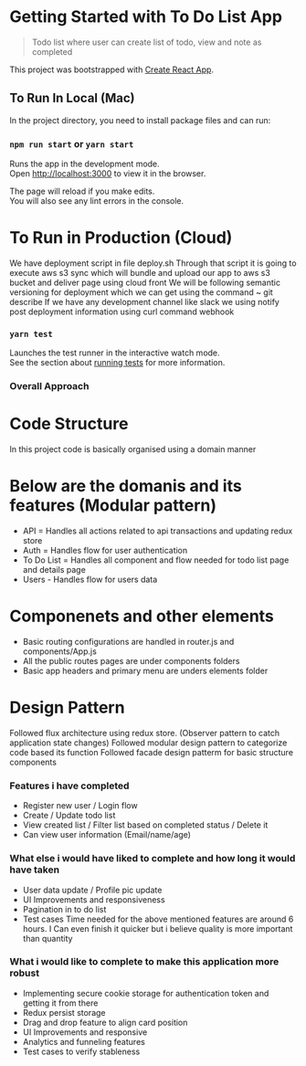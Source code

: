 # Getting Started with To Do List App
> Todo list where user can create list of todo, view and note as completed

This project was bootstrapped with [Create React App](https://github.com/facebook/create-react-app).

## To Run In Local (Mac)

In the project directory, you need to install package files and can run:

### `npm run start` or `yarn start`

Runs the app in the development mode.\
Open [http://localhost:3000](http://localhost:3000) to view it in the browser.

The page will reload if you make edits.\
You will also see any lint errors in the console.

# To Run in Production (Cloud)
  We have deployment script in file deploy.sh 
  Through that script it is going to execute aws s3 sync which will bundle and upload our app to aws s3 bucket and deliver page using cloud front
  We will be following semantic versioning for deployment which we can get using the command ~ git describe
  If we have any development channel like slack we using notify post deployment information using curl command webhook


### `yarn test`

Launches the test runner in the interactive watch mode.\
See the section about [running tests](https://facebook.github.io/create-react-app/docs/running-tests) for more information.


### Overall Approach

# Code Structure
   In this project code is basically organised using a domain manner
   
# Below are the domanis and its features (Modular pattern)
  - API = Handles all actions related to api transactions and updating redux store
  - Auth = Handles flow for user authentication
  - To Do List = Handles all component and flow needed for todo list page and details page
  - Users - Handles flow for users data
 
# Componenets and other elements
  - Basic routing configurations are handled in router.js and components/App.js
  - All the public routes pages are under components folders
  - Basic app headers and primary menu are unders elements folder

# Design Pattern
  Followed flux architecture using redux store. (Observer pattern to catch application state changes)
  Followed modular design pattern to categorize code based its function
  Followed facade design patterm for basic structure components

### Features i have completed
  - Register new user / Login flow
  - Create / Update todo list
  - View created list / Filter list based on completed status / Delete it
  - Can view user information (Email/name/age)  

### What else i would have liked to complete and how long it would have taken
  - User data update / Profile pic update 
  - UI Improvements and responsiveness
  - Pagination in to do list  
  - Test cases
    Time needed for the above mentioned features are around 6 hours.
    I Can even finish it quicker but i believe quality is more important than quantity


### What i would like to complete to make this application more robust
  - Implementing secure cookie storage for authentication token and getting it from there
  - Redux persist storage
  - Drag and drop feature to align card position
  - UI Improvements and responsive
  - Analytics and funneling features
  - Test cases to verify stableness 
  


